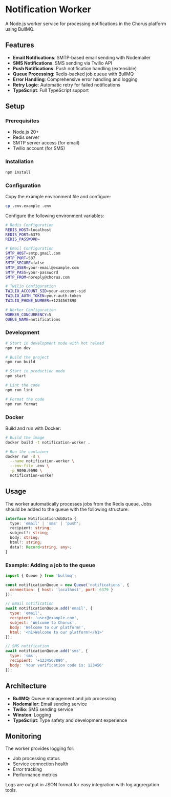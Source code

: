 # Notification Worker

A Node.js worker service for processing notifications in the Chorus platform using BullMQ.

## Features

- **Email Notifications**: SMTP-based email sending with Nodemailer
- **SMS Notifications**: SMS sending via Twilio API
- **Push Notifications**: Push notification handling (extensible)
- **Queue Processing**: Redis-backed job queue with BullMQ
- **Error Handling**: Comprehensive error handling and logging
- **Retry Logic**: Automatic retry for failed notifications
- **TypeScript**: Full TypeScript support

## Setup

### Prerequisites

- Node.js 20+
- Redis server
- SMTP server access (for email)
- Twilio account (for SMS)

### Installation

```bash
npm install
```

### Configuration

Copy the example environment file and configure:

```bash
cp .env.example .env
```

Configure the following environment variables:

```bash
# Redis Configuration
REDIS_HOST=localhost
REDIS_PORT=6379
REDIS_PASSWORD=

# Email Configuration
SMTP_HOST=smtp.gmail.com
SMTP_PORT=587
SMTP_SECURE=false
SMTP_USER=your-email@example.com
SMTP_PASS=your-password
SMTP_FROM=noreply@chorus.com

# Twilio Configuration
TWILIO_ACCOUNT_SID=your-account-sid
TWILIO_AUTH_TOKEN=your-auth-token
TWILIO_PHONE_NUMBER=+1234567890

# Worker Configuration
WORKER_CONCURRENCY=5
QUEUE_NAME=notifications
```

### Development

```bash
# Start in development mode with hot reload
npm run dev

# Build the project
npm run build

# Start in production mode
npm start

# Lint the code
npm run lint

# Format the code
npm run format
```

### Docker

Build and run with Docker:

```bash
# Build the image
docker build -t notification-worker .

# Run the container
docker run -d \
  --name notification-worker \
  --env-file .env \
  -p 9090:9090 \
  notification-worker
```

## Usage

The worker automatically processes jobs from the Redis queue. Jobs should be added to the queue with the following structure:

```typescript
interface NotificationJobData {
  type: 'email' | 'sms' | 'push';
  recipient: string;
  subject?: string;
  body: string;
  html?: string;
  data?: Record<string, any>;
}
```

### Example: Adding a job to the queue

```javascript
import { Queue } from 'bullmq';

const notificationQueue = new Queue('notifications', {
  connection: { host: 'localhost', port: 6379 }
});

// Email notification
await notificationQueue.add('email', {
  type: 'email',
  recipient: 'user@example.com',
  subject: 'Welcome to Chorus',
  body: 'Welcome to our platform!',
  html: '<h1>Welcome to our platform!</h1>'
});

// SMS notification
await notificationQueue.add('sms', {
  type: 'sms',
  recipient: '+1234567890',
  body: 'Your verification code is: 123456'
});
```

## Architecture

- **BullMQ**: Queue management and job processing
- **Nodemailer**: Email sending service
- **Twilio**: SMS sending service
- **Winston**: Logging
- **TypeScript**: Type safety and development experience

## Monitoring

The worker provides logging for:
- Job processing status
- Service connection health
- Error tracking
- Performance metrics

Logs are output in JSON format for easy integration with log aggregation tools.